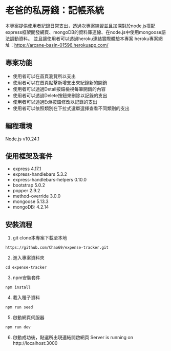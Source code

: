 # 老爸的私房錢：記帳系統
本專案提供使用者紀錄日常支出，透過次專案練習並且加深對於node.js搭配express框架開發網頁、mongoDB的資料庫連線、在node.js中使用mongoose語法調動資料。
並且讓使用者可以透過heroku連結實際體驗本專案
heroku專案網址：https://arcane-basin-01596.herokuapp.com/

## 專案功能
- 使用者可以在首頁瀏覽所以支出
- 使用者可以在首頁點擊新增支出來紀錄新的開銷
- 使用者可以透過Detail按鈕檢視每筆開銷的內容
- 使用者可以透過Delete按鈕來刪除以記錄的支出
- 使用者可以透過Edit按鈕修改以記錄的支出
- 使用者可以依照類別在下拉式選單選擇查看不同類別的支出

## 編程環境
Node.js v10.24.1

## 使用框架及套件
- express 4.17.1
- express-handlebars 5.3.2
- express-handlebars-helpers 0.10.0
- bootstrap 5.0.2
- popper 2.9.2
- method-override 3.0.0
- mongoose 5.13.3
- mongoDB: 4.2.14

## 安裝流程
1. git clone本專案下載至本地
```
https://github.com/Chao69/expense-tracker.git
```
2. 進入專案資料夾
```
cd expense-tracker
```
3. npm安裝套件
```
npm install
```
4. 載入種子資料
```
npm run seed
```
5. 啟動網頁伺服器
```
npm run dev
```
6. 啟動成功後，點選所出現連結開啟網頁
Server is running on http://localhost:3000